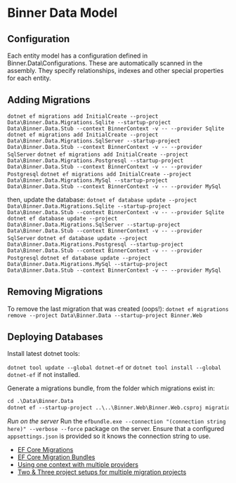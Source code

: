 # Binner Data Model

## Configuration

Each entity model has a configuration defined in Binner.Data\Configurations. These are automatically scanned in the assembly. They 
specify relationships, indexes and other special properties for each entity. 

## Adding Migrations

`dotnet ef migrations add InitialCreate --project Data\Binner.Data.Migrations.Sqlite --startup-project Data\Binner.Data.Stub --context BinnerContext -v -- --provider Sqlite`
`dotnet ef migrations add InitialCreate --project Data\Binner.Data.Migrations.SqlServer --startup-project Data\Binner.Data.Stub --context BinnerContext -v -- --provider SqlServer`
`dotnet ef migrations add InitialCreate --project Data\Binner.Data.Migrations.Postgresql --startup-project Data\Binner.Data.Stub --context BinnerContext -v -- --provider Postgresql`
`dotnet ef migrations add InitialCreate --project Data\Binner.Data.Migrations.MySql --startup-project Data\Binner.Data.Stub --context BinnerContext -v -- --provider MySql`

then, update the database:
`dotnet ef database update --project Data\Binner.Data.Migrations.Sqlite --startup-project Data\Binner.Data.Stub --context BinnerContext -v -- --provider Sqlite`
`dotnet ef database update --project Data\Binner.Data.Migrations.SqlServer --startup-project Data\Binner.Data.Stub --context BinnerContext -v -- --provider SqlServer`
`dotnet ef database update --project Data\Binner.Data.Migrations.Postgresql --startup-project Data\Binner.Data.Stub --context BinnerContext -v -- --provider Postgresql`
`dotnet ef database update --project Data\Binner.Data.Migrations.MySql --startup-project Data\Binner.Data.Stub --context BinnerContext -v -- --provider MySql`

## Removing Migrations

To remove the last migration that was created (oops!):
`dotnet ef migrations remove --project Data\Binner.Data --startup-project Binner.Web`

## Deploying Databases

Install latest dotnet tools:

`dotnet tool update --global dotnet-ef`
or `dotnet tool install --global dotnet-ef` if not installed.

Generate a migrations bundle, from the folder which migrations exist in:

```ps
cd .\Data\Binner.Data
dotnet ef --startup-project ..\..\Binner.Web\Binner.Web.csproj migrations bundle --verbose
```

*Run on the server*
Run the `efbundle.exe --connection "(connection string here)" --verbose --force` package on the server. Ensure that a configured `appsettings.json` is provided so it knows the connection string to use.

* [EF Core Migrations](https://docs.microsoft.com/en-us/ef/core/managing-schemas/migrations/applying?tabs=dotnet-core-cli)
* [EF Core Migration Bundles](https://devblogs.microsoft.com/dotnet/introducing-devops-friendly-ef-core-migration-bundles/)
* [Using one context with multiple providers](https://learn.microsoft.com/en-us/ef/core/managing-schemas/migrations/providers?tabs=dotnet-core-cli)
* [Two & Three project setups for multiple migration projects](https://github.com/dotnet/EntityFramework.Docs/tree/main/samples/core/Schemas)

